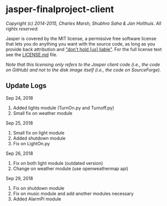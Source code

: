 jasper-finalproject-client
=============

*Copyright (c) 2014-2015, Charles Marsh, Shubhro Saha & Jan Holthuis. All rights reserved.*

Jasper is covered by the MIT license, a permissive free software license that lets you do anything you want with the source code, as long as you provide back attribution and ["don't hold \[us\] liable"](http://choosealicense.com). For the full license text see the [LICENSE.md](LICENSE.md) file.

*Note that this licensing only refers to the Jasper client code (i.e.,  the code on GitHub) and not to the disk image itself (i.e., the code on SourceForge).*

## Update Logs

Sep 24, 2018
1. Added lights module (TurnOn.py and Turnoff.py)
2. Small fix on weather module

Sep 25, 2018
1. Small fix on light module
2. Added shutdown module
3. Fix on LightOn.py

Sep 26, 2018
1. Fix on both light module (outdated version)
2. Change on weather module (use openweathermap api)

Sep 29, 2018
1. Fix on shutdown module
2. Fix on music module and add another modules necessary
3. Added AlarmPi module
